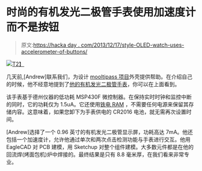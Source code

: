 # 时尚的有机发光二极管手表使用加速度计而不是按钮

> 原文:[https://hacka day . com/2013/12/17/style-OLED-watch-uses-accelerometer-of-buttons/](https://hackaday.com/2013/12/17/stylish-oled-watch-uses-accelerometer-instead-of-buttons/)

[![](../Images/f703d24c434b55cdb2a9f62093f108e2.png)T2】](http://hackaday.com/wp-content/uploads/2013/12/w22.jpg)

几天前,[Andrew]联系我们，为设计 [mooltipass 项目](http://hackaday.com/tag/mooltipass/)外壳提供帮助。在介绍自己的时候，他不经意地提到了[他的有机发光二极管手表](http://voodoomanmiracle.com/wp/?p=127)，你可以在上面看到。

该手表基于德州仪器的低功耗 MSP430F 微控制器。在保持实时时钟和监控中断的同时，它的功耗仅为 1.5uA。它还使用[铁电 RAM](http://en.wikipedia.org/wiki/Ferroelectric_RAM) ，不需要任何电源来保留其存储内容。这意味着，如果您卸下为手表供电的 CR2016 电池，就无需再次设置时间。

[Andrew]选择了一个 0.96 英寸的有机发光二极管显示屏，功耗高达 7mA。他还包括一个加速度计，允许他通过单次和两次点击检测功能与手表进行交互。他用 EagleCAD 对 PCB 建模，用 Sketchup 对整个组件建模。大多数元件都是在他的回流焊(烤面包机)炉中焊接的。最终结果是只有 8.8 毫米厚，在我们看来非常专业。
